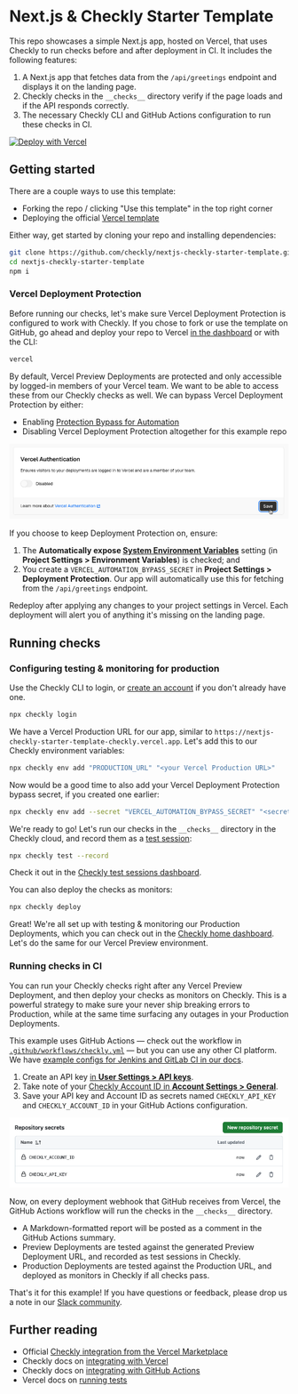 # Next.js & Checkly Starter Template

This repo showcases a simple Next.js app, hosted on Vercel, that uses Checkly to run checks before and after deployment in CI. It includes the following features:

1. A Next.js app that fetches data from the `/api/greetings` endpoint and displays it on the landing page.
2. Checkly checks in the `__checks__` directory verify if the page loads and if the API responds correctly.
3. The necessary Checkly CLI and GitHub Actions configuration to run these checks in CI.

[![Deploy with Vercel](https://vercel.com/button)](https://vercel.com/new/clone?repository-url=https%3A%2F%2Fgithub.com%2Fcheckly%2Fnextjs-checkly-starter-template)

## Getting started

There are a couple ways to use this template:

- Forking the repo / clicking "Use this template" in the top right corner
- Deploying the official [Vercel template](https://vercel.com/templates/Next.js/nextjs-checkly)

Either way, get started by cloning your repo and installing dependencies:

```bash
git clone https://github.com/checkly/nextjs-checkly-starter-template.git # replace with your repo link
cd nextjs-checkly-starter-template
npm i
```

### Vercel Deployment Protection

Before running our checks, let's make sure Vercel Deployment Protection is configured to work with Checkly. If you chose to fork or use the template on GitHub, go ahead and deploy your repo to Vercel [in the dashboard](https://vercel.com/new) or with the CLI:

```bash
vercel
```

By default, Vercel Preview Deployments are protected and only accessible by logged-in members of your Vercel team. We want to be able to access these from our Checkly checks as well. We can bypass Vercel Deployment Protection by either:

- Enabling [Protection Bypass for Automation](https://vercel.com/docs/deployment-protection/methods-to-bypass-deployment-protection/protection-bypass-automation)
- Disabling Vercel Deployment Protection altogether for this example repo

![Disable Vercel Deployment Protection](assets/vercel_deployment_protection.png)

If you choose to keep Deployment Protection on, ensure:

1. The **Automatically expose [System Environment Variables](https://vercel.com/docs/environment-variables/system-environment-variables)** setting (in **Project Settings > Environment Variables**) is checked; and
2. You create a `VERCEL_AUTOMATION_BYPASS_SECRET` in **Project Settings > Deployment Protection**. Our app will automatically use this for fetching from the `/api/greetings` endpoint.

Redeploy after applying any changes to your project settings in Vercel. Each deployment will alert you of anything it's missing on the landing page.

## Running checks

### Configuring testing & monitoring for production

Use the Checkly CLI to login, or [create an account](https://app.checklyhq.com/signup) if you don't already have one.

```bash
npx checkly login
```

We have a Vercel Production URL for our app, similar to `https://nextjs-checkly-starter-template-checkly.vercel.app`. Let's add this to our Checkly environment variables:

```bash
npx checkly env add "PRODUCTION_URL" "<your Vercel Production URL>"
```

Now would be a good time to also add your Vercel Deployment Protection bypass secret, if you created one earlier:

```bash
npx checkly env add --secret "VERCEL_AUTOMATION_BYPASS_SECRET" "<secret>"
```

We're ready to go! Let's run our checks in the `__checks__` directory in the Checkly cloud, and record them as a [test session](https://checklyhq.com/docs/testing/#test-sessions):

```bash
npx checkly test --record
```

Check it out in the [Checkly test sessions dashboard](https://app.checklyhq.com/test-sessions).

You can also deploy the checks as monitors:

```bash
npx checkly deploy
```

Great! We're all set up with testing & monitoring our Production Deployments, which you can check out in the [Checkly home dashboard](https://app.checklyhq.com). Let's do the same for our Vercel Preview environment.

### Running checks in CI

You can run your Checkly checks right after any Vercel Preview Deployment, and then deploy your checks as monitors on Checkly. This is a powerful strategy to make sure your never ship breaking errors to Production, while at the same time surfacing any outages in your Production Deployments.

This example uses GitHub Actions — check out the workflow in [`.github/workflows/checkly.yml`](/.github/workflows/checkly.yml) — but you can use any other CI platform. We have [example configs for Jenkins and GitLab CI in our docs](https://checklyhq.com/docs/cicd).

1. Create an API key [in **User Settings > API keys**](https://app.checklyhq.com/settings/user/api-keys).
2. Take note of your [Checkly Account ID in **Account Settings > General**](https://app.checklyhq.com/settings/account/general).
3. Save your API key and Account ID as secrets named `CHECKLY_API_KEY` and `CHECKLY_ACCOUNT_ID` in your GitHub Actions configuration.

![GitHub Actions Secret Page](assets/gh_actions_secrets.png)

Now, on every deployment webhook that GitHub receives from Vercel, the GitHub Actions workflow will run the checks in the `__checks__` directory.

- A Markdown-formatted report will be posted as a comment in the GitHub Actions summary.
- Preview Deployments are tested against the generated Preview Deployment URL, and recorded as test sessions in Checkly.
- Production Deployments are tested against the Production URL, and deployed as monitors in Checkly if all checks pass.

That's it for this example! If you have questions or feedback, please drop us a note in our [Slack community](https://checklyhq.com/slack).

## Further reading

- Official [Checkly integration from the Vercel Marketplace](https://vercel.com/integrations/checkly)
- Checkly docs on [integrating with Vercel](https://checklyhq.com/docs/cicd/vercel)
- Checkly docs on [integrating with GitHub Actions](https://checklyhq.com/docs/cicd/github-actions)
- Vercel docs on [running tests](https://vercel.com/guides/how-can-i-run-end-to-end-tests-after-my-vercel-preview-deployment)
